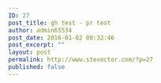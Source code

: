 ```yaml
---
ID: 27
post_title: gh test - pr test
author: admin65534
post_date: 2016-01-02 00:32:46
post_excerpt: ""
layout: post
permalink: http://www.stevector.com/?p=27
published: false
---
```

